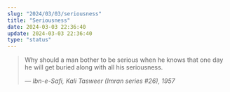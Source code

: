 ```yaml
---
slug: "2024/03/03/seriousness"
title: "Seriousness"
date: 2024-03-03 22:36:40
update: 2024-03-03 22:36:40
type: "status"
---
```


> Why should a man bother to be serious when he knows that one day he will get buried along with all his seriousness.
>
> <cite>&mdash; Ibn-e-Safi, Kali Tasweer (Imran series #26), 1957</cite>
